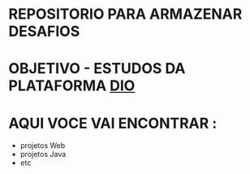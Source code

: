 # REPOSITORIO PARA ARMAZENAR DESAFIOS 

# OBJETIVO - ESTUDOS DA PLATAFORMA [DIO](https://web.digitalinnovation.one/) 

# AQUI VOCE VAI ENCONTRAR :

- projetos Web  
- projetos Java 
- etc